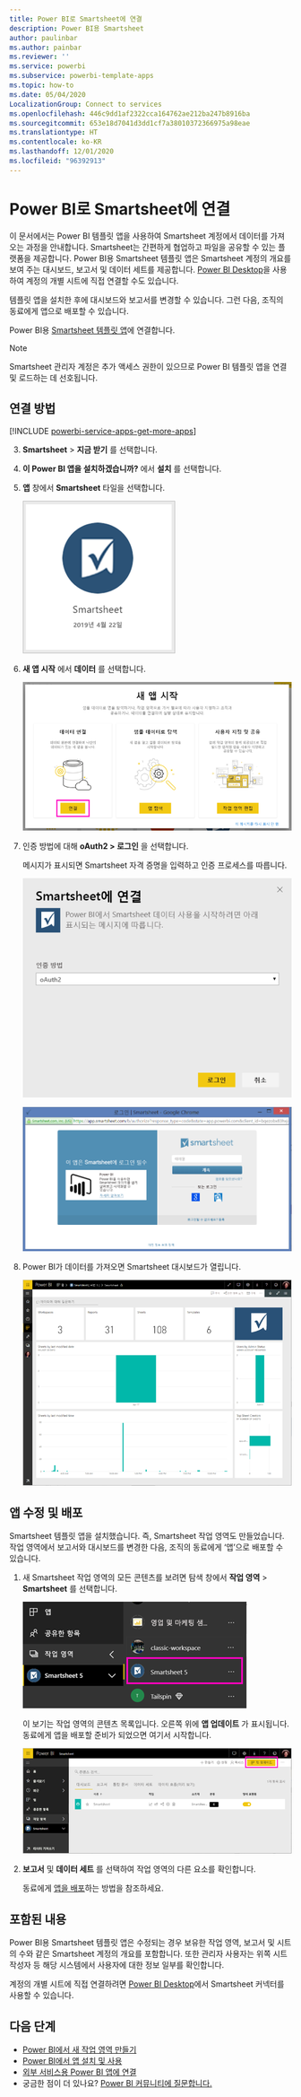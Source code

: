 ```yaml
---
title: Power BI로 Smartsheet에 연결
description: Power BI용 Smartsheet
author: paulinbar
ms.author: painbar
ms.reviewer: ''
ms.service: powerbi
ms.subservice: powerbi-template-apps
ms.topic: how-to
ms.date: 05/04/2020
LocalizationGroup: Connect to services
ms.openlocfilehash: 446c9dd1af2322cca164762ae212ba247b8916ba
ms.sourcegitcommit: 653e18d7041d3dd1cf7a38010372366975a98eae
ms.translationtype: HT
ms.contentlocale: ko-KR
ms.lasthandoff: 12/01/2020
ms.locfileid: "96392913"
---
```

# <a name="connect-to-smartsheet-with-power-bi"></a>Power BI로 Smartsheet에 연결
이 문서에서는 Power BI 템플릿 앱을 사용하여 Smartsheet 계정에서 데이터를 가져오는 과정을 안내합니다. Smartsheet는 간편하게 협업하고 파일을 공유할 수 있는 플랫폼을 제공합니다. Power BI용 Smartsheet 템플릿 앱은 Smartsheet 계정의 개요를 보여 주는 대시보드, 보고서 및 데이터 세트를 제공합니다. [Power BI Desktop](desktop-connect-to-data.md)을 사용하여 계정의 개별 시트에 직접 연결할 수도 있습니다. 

템플릿 앱을 설치한 후에 대시보드와 보고서를 변경할 수 있습니다. 그런 다음, 조직의 동료에게 앱으로 배포할 수 있습니다.

Power BI용 [Smartsheet 템플릿 앱](https://app.powerbi.com/groups/me/getapps/services/pbi-contentpacks.pbiapps-smartsheet)에 연결합니다.

>[!NOTE]
>Smartsheet 관리자 계정은 추가 액세스 권한이 있으므로 Power BI 템플릿 앱을 연결 및 로드하는 데 선호됩니다.

## <a name="how-to-connect"></a>연결 방법

[!INCLUDE [powerbi-service-apps-get-more-apps](../includes/powerbi-service-apps-get-more-apps.md)]

3. **Smartsheet** \> **지금 받기** 를 선택합니다.
4. **이 Power BI 앱을 설치하겠습니까?** 에서 **설치** 를 선택합니다.
4. **앱** 창에서 **Smartsheet** 타일을 선택합니다.

    ![Power BI Smartsheet 앱 타일](media/service-connect-to-smartsheet/power-bi-smartsheet-tile.png)

6. **새 앱 시작** 에서 **데이터** 를 선택합니다.

    ![새 앱 시작](media/service-connect-to-zendesk/power-bi-new-app-connect-get-started.png)

4. 인증 방법에 대해 **oAuth2 \> 로그인** 을 선택합니다.
   
   메시지가 표시되면 Smartsheet 자격 증명을 입력하고 인증 프로세스를 따릅니다.
   
   ![Smartsheet 자격 증명](media/service-connect-to-smartsheet/creds.png)
   
   ![Smartsheet 로그인](media/service-connect-to-smartsheet/creds2.png)

5. Power BI가 데이터를 가져오면 Smartsheet 대시보드가 열립니다.
   
   ![Smartsheet 대시보드](media/service-connect-to-smartsheet/power-bi-smartsheet-dashboard.png)

## <a name="modify-and-distribute-your-app"></a>앱 수정 및 배포

Smartsheet 템플릿 앱을 설치했습니다. 즉, Smartsheet 작업 영역도 만들었습니다. 작업 영역에서 보고서와 대시보드를 변경한 다음, 조직의 동료에게 ‘앱’으로 배포할 수 있습니다. 

1. 새 Smartsheet 작업 영역의 모든 콘텐츠를 보려면 탐색 창에서 **작업 영역** > **Smartsheet** 를 선택합니다. 

    ![탐색 창의 Smartsheet 작업 영역](media/service-connect-to-smartsheet/power-bi-smartsheet-workspace.png)

    이 보기는 작업 영역의 콘텐츠 목록입니다. 오른쪽 위에 **앱 업데이트** 가 표시됩니다. 동료에게 앱을 배포할 준비가 되었으면 여기서 시작합니다. 

    ![Smartsheet 콘텐츠 목록](media/service-connect-to-smartsheet/power-bi-smartsheet-workspace-content.png)

2. **보고서** 및 **데이터 세트** 를 선택하여 작업 영역의 다른 요소를 확인합니다.

    동료에게 [앱을 배포](../collaborate-share/service-create-distribute-apps.md)하는 방법을 참조하세요.

## <a name="whats-included"></a>포함된 내용
Power BI용 Smartsheet 템플릿 앱은 수정되는 경우 보유한 작업 영역, 보고서 및 시트의 수와 같은 Smartsheet 계정의 개요를 포함합니다. 또한 관리자 사용자는 위쪽 시트 작성자 등 해당 시스템에서 사용자에 대한 정보 일부를 확인합니다.  

계정의 개별 시트에 직접 연결하려면 [Power BI Desktop](desktop-connect-to-data.md)에서 Smartsheet 커넥터를 사용할 수 있습니다.  

## <a name="next-steps"></a>다음 단계

* [Power BI에서 새 작업 영역 만들기](../collaborate-share/service-create-the-new-workspaces.md)
* [Power BI에서 앱 설치 및 사용](../consumer/end-user-apps.md)
* [외부 서비스용 Power BI 앱에 연결](service-connect-to-services.md)
* 궁금한 점이 더 있나요? [Power BI 커뮤니티에 질문합니다.](https://community.powerbi.com/)